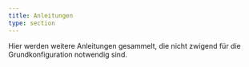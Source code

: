 ```yaml
---
title: Anleitungen
type: section
---
```


Hier werden weitere Anleitungen gesammelt, die nicht zwigend für die Grundkonfiguration notwendig sind.

<!--more--->